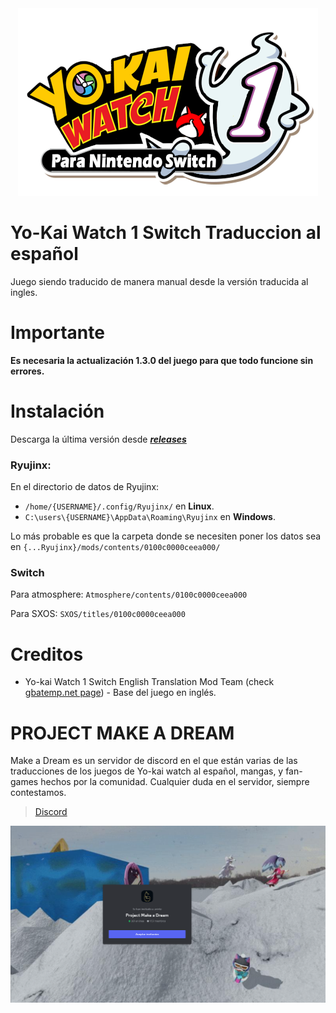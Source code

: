 <div align="center">
    <img src="./images/yo-kai-switch-soda1.png"/>
</div>

# Yo-Kai Watch 1 Switch Traduccion al español
Juego siendo traducido de manera manual desde la versión traducida al ingles.
# Importante
**Es necesaria la actualización 1.3.0 del juego para que todo funcione sin errores.**
# Instalación
Descarga la última versión desde [***releases***](https://github.com/yokaikomami07/YKW1SWITCH-ES/releases)

### Ryujinx:
En el directorio de datos de Ryujinx:
 - `/home/{USERNAME}/.config/Ryujinx/` en **Linux**.
 - `C:\users\{USERNAME}\AppData\Roaming\Ryujinx` en **Windows**.

Lo más probable es que la carpeta donde se necesiten poner los datos sea en `{...Ryujinx}/mods/contents/0100c0000ceea000/`

### Switch
Para atmosphere: `Atmosphere/contents/0100c0000ceea000`

Para SXOS: `SXOS/titles/0100c0000ceea000`

# Creditos
- Yo-kai Watch 1 Switch English Translation Mod Team (check [gbatemp.net page](https://gbatemp.net/threads/wip-yo-kai-watch-1-switch-english-translation-project.577591/)) - Base del juego en inglés.

# PROJECT MAKE A DREAM
Make a Dream es un servidor de discord en el que están varias de las traducciones de los juegos de Yo-kai watch al español, mangas, y fan-games hechos por la comunidad.
Cualquier duda en el servidor, siempre contestamos.

> [Discord](https://discord.gg/project-make-a-dream-846980324034347008)

<img src="./images//discordmakeadream.png">
